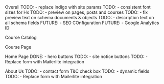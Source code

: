 Overall
TODO: - replace indigo with site params
TODO: - consistent font sizes for Hx
TODO: - preview on pages, posts and courses
TODO: - fix preview text on schema documents & objects
TODO: - description text on all schema fields
FUTURE: - SEO COnfiguration
FUTURE: - Google Analytics ID

Course Catalog

Course Page

Home Page
DONE: - hero buttons
TODO: - site notice buttons
TODO: - Replace form with Mailerlite integration 

About Us
TODO: - contact form T&C check box
TODO: - dynamic fields
TODO: - Replace form with Mailerlite integration 
